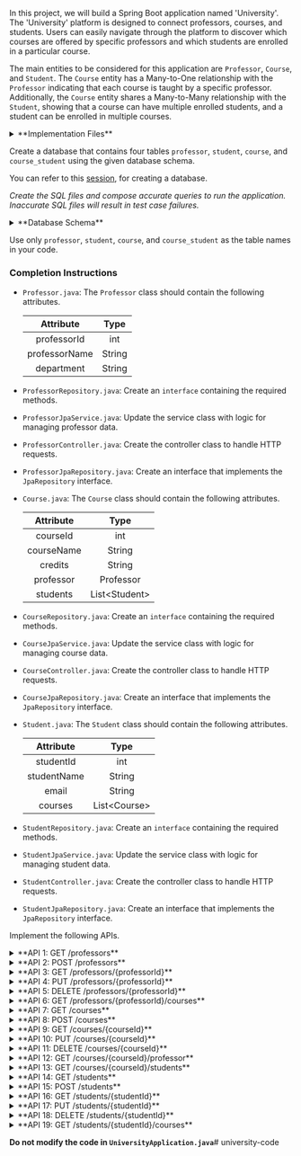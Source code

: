 In this project, we will build a Spring Boot application named 'University'. The 'University' platform is designed to connect professors, courses, and students. Users can easily navigate through the platform to discover which courses are offered by specific professors and which students are enrolled in a particular course.

The main entities to be considered for this application are `Professor`, `Course`, and `Student`. The `Course` entity has a Many-to-One relationship with the `Professor` indicating that each course is taught by a specific professor. Additionally, the `Course` entity shares a Many-to-Many relationship with the `Student`, showing that a course can have multiple enrolled students, and a student can be enrolled in multiple courses.

<details>
<summary>**Implementation Files**</summary>

Use these files to complete the implementation:

- `ProfessorController.java`
- `ProfessorRepository.java`
- `ProfessorJpaService.java`
- `ProfessorJpaRepository.java`
- `Professor.java`
- `CourseController.java`
- `CourseRepository.java`
- `CourseJpaService.java`
- `CourseJpaRepository.java`
- `Course.java`
- `StudentController.java`
- `StudentRepository.java`
- `StudentJpaService.java`
- `StudentJpaRepository.java`
- `Student.java`

</details>

Create a database that contains four tables `professor`, `student`, `course`, and `course_student` using the given database schema.

You can refer to this [session](https://learning.ccbp.in/course?c_id=e345dfa4-f5ce-406e-b19a-4ed720c54136&s_id=6a60610e-79c2-4e15-b675-45ddbd9bbe82&t_id=f880166e-2f51-4403-81a0-d2430694dae8), for creating a database.

_Create the SQL files and compose accurate queries to run the application. Inaccurate SQL files will result in test case failures._

<details>
<summary>**Database Schema**</summary>

#### Professor Table

|  Columns   |                 Type                  |
| :--------: | :-----------------------------------: |
|     id     | INTEGER (Primary Key, Auto Increment) |
|    name    |                 TEXT                  |
| department |                 TEXT                  |

#### Course Table

|   Columns   |                 Type                  |
| :---------: | :-----------------------------------: |
|     id      | INTEGER (Primary Key, Auto Increment) |
|    name     |                 TEXT                  |
|   credits   |                INTEGER                |
| professorId |         INTEGER (Foreign Key)         |

#### Student Table

| Columns |                 Type                  |
| :-----: | :-----------------------------------: |
|   id    | INTEGER (Primary Key, Auto Increment) |
|  name   |                 TEXT                  |
|  email  |                 TEXT                  |

#### Junction Table

|  Columns  |                Type                |
| :-------: | :--------------------------------: |
| studentId | INTEGER (Primary Key, Foreign Key) |
| courseId  | INTEGER (Primary Key, Foreign Key) |

You can use the given sample data to populate the tables.

<details>
<summary>**Sample Data**</summary>

#### Professor Data

|  id   |     name     |    department    |
| :---: | :----------: | :--------------: |
|   1   |  John Smith  | Computer Science |
|   2   | Mary Johnson |     Physics      |
|   3   |  David Lee   |   Mathematics    |

#### Course Data

|  id   |            name             | credits | professorId |
| :---: | :-------------------------: | :-----: | :---------: |
|   1   | Introduction to Programming |    3    |      1      |
|   2   |      Quantum Mechanics      |    4    |      2      |
|   3   |          Calculus           |    4    |      3      |

#### Student Data

|  id   |     name      |       email       |
| :---: | :-----------: | :---------------: |
|   1   | Alice Johnson | alice@example.com |
|   2   |   Bob Davis   |  bob@example.com  |
|   3   |  Eva Wilson   |  eva@example.com  |

#### Junction Table

| courseId | studentId |
| :------: | :-------: |
|    1     |     1     |
|    1     |     2     |
|    2     |     2     |
|    2     |     3     |
|    3     |     1     |
|    3     |     3     |

</details>

</details>

<MultiLineNote>

Use only `professor`, `student`, `course`, and `course_student` as the table names in your code.

</MultiLineNote>

### Completion Instructions

- `Professor.java`: The `Professor` class should contain the following attributes.

    |   Attribute   |  Type  |
    | :-----------: | :----: |
    |  professorId  |  int   |
    | professorName | String |
    |  department   | String |

- `ProfessorRepository.java`: Create an `interface` containing the required methods.
- `ProfessorJpaService.java`: Update the service class with logic for managing professor data.
- `ProfessorController.java`: Create the controller class to handle HTTP requests.
- `ProfessorJpaRepository.java`: Create an interface that implements the `JpaRepository` interface.

- `Course.java`: The `Course` class should contain the following attributes.

    | Attribute  |      Type      |
    | :--------: | :------------: |
    |  courseId  |      int       |
    | courseName |     String     |
    |  credits   |     String     |
    | professor  |   Professor    |
    |  students  | List\<Student> |

- `CourseRepository.java`: Create an `interface` containing the required methods.
- `CourseJpaService.java`: Update the service class with logic for managing course data.
- `CourseController.java`: Create the controller class to handle HTTP requests.
- `CourseJpaRepository.java`: Create an interface that implements the `JpaRepository` interface.

- `Student.java`: The `Student` class should contain the following attributes.

    |  Attribute  |     Type      |
    | :---------: | :-----------: |
    |  studentId  |      int      |
    | studentName |    String     |
    |    email    |    String     |
    |   courses   | List\<Course> |

- `StudentRepository.java`: Create an `interface` containing the required methods.
- `StudentJpaService.java`: Update the service class with logic for managing student data.
- `StudentController.java`: Create the controller class to handle HTTP requests.
- `StudentJpaRepository.java`: Create an interface that implements the `JpaRepository` interface.

Implement the following APIs.

<details>
<summary>**API 1: GET /professors**</summary>

#### Path: `/professors`

#### Method: `GET`

#### Description:

Returns a list of all professors in the `professor` table.

#### Response

```json
[
    {
        "professorId": 1,
        "professorName": "John Smith",
        "department": "Computer Science"
    },
    ...
]
```

</details>

<details>
<summary>**API 2: POST /professors**</summary>

#### Path: `/professors`

#### Method: `POST`

#### Description:

Creates a new professor in the `professor` table. The `professorId` is auto-incremented.

#### Request

```json
{
    "professorName": "Mark Willam",
    "department": "Mathematics"
}
```

#### Response

```json
{
    "professorId": 4,
    "professorName": "Mark Willam",
    "department": "Mathematics"
}
```

</details>

<details>
<summary>**API 3: GET /professors/{professorId}**</summary>

#### Path: `/professors/{professorId}`

#### Method: `GET`

#### Description:

Returns a professor based on the `professorId`. If the given `professorId` is not found in the `professor` table, raise `ResponseStatusException` with `HttpStatus.NOT_FOUND`.


#### Success Response

```json
{
    "professorId": 1,
    "professorName": "John Smith",
    "department": "Computer Science"
}
```

</details>

<details>
<summary>**API 4: PUT /professors/{professorId}**</summary>

#### Path: `/professors/{professorId}`

#### Method: `PUT`

#### Description:

Updates the details of a professor based on the `professorId` and returns the updated professor details. If the given `professorId` is not found in the `professor` table, raise `ResponseStatusException` with `HttpStatus.NOT_FOUND`.

#### Request

```json
{
    "professorName": "Mark Williams"
}
```

#### Success Response

```json
{
    "professorId": 4,
    "professorName": "Mark Williams",
    "department": "Mathematics"
}
```

</details>

<details>
<summary>**API 5: DELETE /professors/{professorId}**</summary>

#### Path: `/professors/{professorId}`

#### Method: `DELETE`

#### Description:

Deletes a professor from the `professor` table based on the `professorId` and returns the status code `204`(raise `ResponseStatusException` with `HttpStatus.NO_CONTENT`). Also, remove the association between the professor and the courses by replacing the `professorId` in the `course` table with `null`.

If the given `professorId` is not found in the `professor` table, raise `ResponseStatusException` with `HttpStatus.NOT_FOUND`.

#### Sample Course object when its corresponding professor is deleted

```json
{
    "courseId": 1,
    "courseName": "Introduction to Programming",
    "credits": 3,
    "professor": null
}
```

</details>

<details>
<summary>**API 6: GET /professors/{professorId}/courses**</summary>

#### Path: `/professors/{professorId}/courses`

#### Method: `GET`

#### Description:

Returns the courses of a professor based on the `professorId`. If the given `professorId` is not found in the `professor` table, raise `ResponseStatusException` with `HttpStatus.NOT_FOUND`.

#### Success Response

```json
[
    {
        "courseId": 1,
        "courseName": "Introduction to Programming",
        "credits": 3,
        "professor": {
            "professorId": 1,
            "professorName": "John Smith",
            "department": "Computer Science"
        },
        "students": [
            {
                "studentId": 1,
                "studentName": "Alice Johnson",
                "email": "alice@example.com"
            },
            {
                "studentId": 2,
                "studentName": "Bob Davis",
                "email": "bob@example.com"
            }
        ]
    }
]
```

</details>

<details>
<summary>**API 7: GET /courses**</summary>

#### Path: `/courses`

#### Method: `GET`

#### Description:

Returns a list of all courses in the `course` table.

#### Response

```json
[
    {
        "courseId": 1,
        "courseName": "Introduction to Programming",
        "credits": 3,
        "professor": {
            "professorId": 1,
            "professorName": "John Smith",
            "department": "Computer Science"
        },
        "students": [
            {
                "studentId": 1,
                "studentName": "Alice Johnson",
                "email": "alice@example.com"
            },
            {
                "studentId": 2,
                "studentName": "Bob Davis",
                "email": "bob@example.com"
            }
        ]
    },
    ...
]
```

</details>

<details>
<summary>**API 8: POST /courses**</summary>

#### Path: `/courses`

#### Method: `POST`

#### Description:

Creates a new course in the `course` table. Also, create an association between the course and students in the `course_student` table based on the `studentId`s provided in the `students` field and an association between the course and the professor based on the `professorId` of the `professor` field. The `courseId` is auto-incremented.

#### Request

```json
{
    "courseName": "Statistics",
    "credits": 5,
    "professor": {
        "professorId": 3
    },
    "students": [
        {
            "studentId": 2
        },
        {
            "studentId": 3
        }
    ]
}
```

#### Response

```json
{
    "courseId": 4,
    "courseName": "Statistics",
    "credits": 5,
    "professor": {
        "professorId": 3,
        "professorName": "David Lee",
        "department": "Mathematics"
    },
    "students": [
        {
            "studentId": 2,
            "studentName": "Bob Davis",
            "email": "bob@example.com"
        },
        {
            "studentId": 3,
            "studentName": "Eva Wilson",
            "email": "eva@example.com"
        }
    ]
}
```

</details>

<details>
<summary>**API 9: GET /courses/{courseId}**</summary>

#### Path: `/courses/{courseId}`

#### Method: `GET`

#### Description:

Returns a course based on the `courseId`. If the given `courseId` is not found in the `course` table, raise `ResponseStatusException` with `HttpStatus.NOT_FOUND`.

#### Success Response

```json
{
    "courseId": 1,
    "courseName": "Introduction to Programming",
    "credits": 3,
    "professor": {
        "professorId": 1,
        "professorName": "John Smith",
        "department": "Computer Science"
    },
    "students": [
        {
            "studentId": 1,
            "studentName": "Alice Johnson",
            "email": "alice@example.com"
        },
        {
            "studentId": 2,
            "studentName": "Bob Davis",
            "email": "bob@example.com"
        }
    ]
}
```

</details>

<details>
<summary>**API 10: PUT /courses/{courseId}**</summary>

#### Path: `/courses/{courseId}`

#### Method: `PUT`

#### Description:

Updates the details of a course based on the `courseId` and returns the updated course details. Also update the associations between the course and students, if the `students` field is provided and the association between the course and the professor based on the `professorId`, if the `professor` field is provided. If the given `courseId` is not found in the `course` table, raise `ResponseStatusException` with `HttpStatus.NOT_FOUND`.

#### Request

```json
{
    "credits": 4,
    "professor": {
        "professorId": 4
    },
    "students": [
        {
            "studentId": 1
        },
        {
            "studentId": 3
        }
    ]
}
```

#### Success Response

```json
{
    "courseId": 4,
    "courseName": "Statistics",
    "credits": 4,
    "professor": {
        "professorId": 4,
        "professorName": "Mark Williams",
        "department": "Mathematics"
    },
    "students": [
        {
            "studentId": 1,
            "studentName": "Alice Johnson",
            "email": "alice@example.com"
        },
        {
            "studentId": 3,
            "studentName": "Eva Wilson",
            "email": "eva@example.com"
        }
    ]
}
```

</details>

<details>
<summary>**API 11: DELETE /courses/{courseId}**</summary>

#### Path: `/courses/{courseId}`

#### Method: `DELETE`

#### Description:

Deletes a course from the `course` table and its associations from the `course_student` table based on the `courseId` and returns the status code `204`(raise `ResponseStatusException` with `HttpStatus.NO_CONTENT`). If the given `courseId` is not found in the `course` table, raise `ResponseStatusException` with `HttpStatus.NOT_FOUND`.

</details>

<details>
<summary>**API 12: GET /courses/{courseId}/professor**</summary>

#### Path: `/courses/{courseId}/professor`

#### Method: `GET`

#### Description:

Returns a professor of the course based on the `courseId`. If the given `courseId` is not found in the `course` table, raise `ResponseStatusException` with `HttpStatus.NOT_FOUND`.

#### Success Response

```json
{
    "professorId": 1,
    "professorName": "John Smith",
    "department": "Computer Science"
}
```

</details>

<details>
<summary>**API 13: GET /courses/{courseId}/students**</summary>

#### Path: `/courses/{courseId}/students`

#### Method: `GET`

#### Description:

Returns all students associated with the course based on the `courseId`. If the given `courseId` is not found in the `course` table, raise `ResponseStatusException` with `HttpStatus.NOT_FOUND`.

#### Success Response

```json
[
    {
        "studentId": 1,
        "studentName": "Alice Johnson",
        "email": "alice@example.com",
        "courses": [
            {
                "courseId": 1,
                "courseName": "Introduction to Programming",
                "credits": 3,
                "professor": {
                    "professorId": 1,
                    "professorName": "John Smith",
                    "department": "Computer Science"
                }
            },
            {
                "courseId": 3,
                "courseName": "Calculus",
                "credits": 4,
                "professor": {
                    "professorId": 3,
                    "professorName": "David Lee",
                    "department": "Mathematics"
                }
            },
            {
                "courseId": 4,
                "courseName": "Statistics",
                "credits": 4,
                "professor": {
                    "professorId": 4,
                    "professorName": "Mark Williams",
                    "department": "Mathematics"
                }
            }
        ]
    },
    {
        "studentId": 2,
        "studentName": "Bob Davis",
        "email": "bob@example.com",
        "courses": [
            {
                "courseId": 1,
                "courseName": "Introduction to Programming",
                "credits": 3,
                "professor": {
                    "professorId": 1,
                    "professorName": "John Smith",
                    "department": "Computer Science"
                }
            },
            {
                "courseId": 2,
                "courseName": "Quantum Mechanics",
                "credits": 4,
                "professor": {
                    "professorId": 2,
                    "professorName": "Mary Johnson",
                    "department": "Physics"
                }
            }
        ]
    }
]
```

</details>

<details>
<summary>**API 14: GET /students**</summary>

#### Path: `/students`

#### Method: `GET`

#### Description:

Returns a list of all students in the `student` table.

#### Response

```json
[
    {
        "studentId": 1,
        "studentName": "Alice Johnson",
        "email": "alice@example.com",
        "courses": [
            {
                "courseId": 1,
                "courseName": "Introduction to Programming",
                "credits": 3,
                "professor": {
                    "professorId": 1,
                    "professorName": "John Smith",
                    "department": "Computer Science"
                }
            },
            {
                "courseId": 3,
                "courseName": "Calculus",
                "credits": 4,
                "professor": {
                    "professorId": 3,
                    "professorName": "David Lee",
                    "department": "Mathematics"
                }
            },
            {
                "courseId": 4,
                "courseName": "Statistics",
                "credits": 4,
                "professor": {
                    "professorId": 4,
                    "professorName": "Mark Williams",
                    "department": "Mathematics"
                }
            }
        ]
    },
    ...
]
```

</details>

<details>
<summary>**API 15: POST /students**</summary>

#### Path: `/students`

#### Method: `POST`

#### Description:

Creates a new student in the `student` table, if all the `courseId`s in the `courses` field exist in the `course` table. Also, create an association between the student and courses in the `course_student` table. The `studentId` is auto-incremented. If any given `courseId` is not found in the `course` table, raise `ResponseStatusException` with `HttpStatus.BAD_REQUEST`.

#### Request

```json
{
    "studentName": "Harley Hoies",
    "email": "harley@example.com",
    "courses": [
        {
            "courseId": 2
        },
        {
            "courseId": 4
        }
    ]
}
```

#### Success Response

```json
{
    "studentId": 4,
    "studentName": "Harley Hoies",
    "email": "harley@example.com",
    "courses": [
        {
            "courseId": 2,
            "courseName": "Quantum Mechanics",
            "credits": 4,
            "professor": {
                "professorId": 2,
                "professorName": "Mary Johnson",
                "department": "Physics"
            }
        },
        {
            "courseId": 4,
            "courseName": "Statistics",
            "credits": 4,
            "professor": {
                "professorId": 4,
                "professorName": "Mark Williams",
                "department": "Mathematics"
            }
        }
    ]
}
```

</details>

<details>
<summary>**API 16: GET /students/{studentId}**</summary>

#### Path: `/students/{studentId}`

#### Method: `GET`

#### Description:

Returns a student based on the `studentId`. If the given `studentId` is not found in the `student` table, raise `ResponseStatusException` with `HttpStatus.NOT_FOUND`.


#### Success Response

```json
{
    "studentId": 1,
    "studentName": "Alice Johnson",
    "email": "alice@example.com",
    "courses": [
        {
            "courseId": 1,
            "courseName": "Introduction to Programming",
            "credits": 3,
            "professor": {
                "professorId": 1,
                "professorName": "John Smith",
                "department": "Computer Science"
            }
        },
        {
            "courseId": 3,
            "courseName": "Calculus",
            "credits": 4,
            "professor": {
                "professorId": 3,
                "professorName": "David Lee",
                "department": "Mathematics"
            }
        },
        {
            "courseId": 4,
            "courseName": "Statistics",
            "credits": 4,
            "professor": {
                "professorId": 4,
                "professorName": "Mark Williams",
                "department": "Mathematics"
            }
        }
    ]
}
```

</details>

<details>
<summary>**API 17: PUT /students/{studentId}**</summary>

#### Path: `/students/{studentId}`

#### Method: `PUT`

#### Description:

Updates the details of a student based on the `studentId` and returns the updated student details. Also update the associations between the student and courses, if the `courses` field is provided. If the given `studentId` is not found in the `student` table, raise `ResponseStatusException` with `HttpStatus.NOT_FOUND`. If any given `courseId` is not found in the `course` table, raise `ResponseStatusException` with `HttpStatus.BAD_REQUEST`.

#### Request

```json
{
    "studentName": "Harley Homes",
    "courses": [
        {
            "courseId": 3
        },
        {
            "courseId": 4
        }
    ]
}
```

#### Success Response

```json
{
    "studentId": 4,
    "studentName": "Harley Homes",
    "email": "harley@example.com",
    "courses": [
        {
            "courseId": 3,
            "courseName": "Calculus",
            "credits": 4,
            "professor": {
                "professorId": 3,
                "professorName": "David Lee",
                "department": "Mathematics"
            }
        },
        {
            "courseId": 4,
            "courseName": "Statistics",
            "credits": 4,
            "professor": {
                "professorId": 4,
                "professorName": "Mark Williams",
                "department": "Mathematics"
            }
        }
    ]
}
```

</details>

<details>
<summary>**API 18: DELETE /students/{studentId}**</summary>

#### Path: `/students/{studentId}`

#### Method: `DELETE`

#### Description:

Deletes a student from the `student` table and its associations from the `course_student` table based on the `studentId` and returns the status code `204`(raise `ResponseStatusException` with `HttpStatus.NO_CONTENT`). If the given `studentId` is not found in the `student` table, raise `ResponseStatusException` with `HttpStatus.NOT_FOUND`.

</details>

<details>
<summary>**API 19: GET /students/{studentId}/courses**</summary>

#### Path: `/students/{studentId}/courses`

#### Method: `GET`

#### Description:

Returns all courses associated with the student based on the `studentId`. If the given `studentId` is not found in the `student` table, raise `ResponseStatusException` with `HttpStatus.NOT_FOUND`.

#### Success Response

```json
[
    {
        "courseId": 1,
        "courseName": "Introduction to Programming",
        "credits": 3,
        "professor": {
            "professorId": 1,
            "professorName": "John Smith",
            "department": "Computer Science"
        },
        "students": [
            {
                "studentId": 1,
                "studentName": "Alice Johnson",
                "email": "alice@example.com"
            },
            {
                "studentId": 2,
                "studentName": "Bob Davis",
                "email": "bob@example.com"
            }
        ]
    },
    {
        "courseId": 4,
        "courseName": "Statistics",
        "credits": 4,
        "professor": {
            "professorId": 4,
            "professorName": "Mark Williams",
            "department": "Mathematics"
        },
        "students": [
            {
                "studentId": 1,
                "studentName": "Alice Johnson",
                "email": "alice@example.com"
            },
            {
                "studentId": 3,
                "studentName": "Eva Wilson",
                "email": "eva@example.com"
            },
            {
                "studentId": 4,
                "studentName": "Harley Homes",
                "email": "harley@example.com"
            }
        ]
    },
    {
        "courseId": 3,
        "courseName": "Calculus",
        "credits": 4,
        "professor": {
            "professorId": 3,
            "professorName": "David Lee",
            "department": "Mathematics"
        },
        "students": [
            {
                "studentId": 1,
                "studentName": "Alice Johnson",
                "email": "alice@example.com"
            },
            {
                "studentId": 3,
                "studentName": "Eva Wilson",
                "email": "eva@example.com"
            },
            {
                "studentId": 4,
                "studentName": "Harley Homes",
                "email": "harley@example.com"
            }
        ]
    }
]
```

</details>

**Do not modify the code in `UniversityApplication.java`**# university-code
